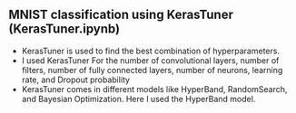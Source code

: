## MNIST classification using KerasTuner (KerasTuner.ipynb)
- KerasTuner is used to find the best combination of hyperparameters.  
- I used KerasTuner For the number of convolutional layers, number of filters, number of fully connected layers, number of neurons, learning rate, and Dropout probability  
- KerasTuner comes in different models like HyperBand, RandomSearch, and Bayesian Optimization. Here I used the HyperBand model.
